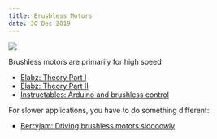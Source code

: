 ```yaml
---
title: Brushless Motors
date: 30 Dec 2019
---
```


![](https://hackaday.com/wp-content/uploads/2015/04/motor_main.jpg?w=800)

Brushless motors are primarily for high speed

- [Elabz: Theory Part I](http://elabz.com/bldc-motor-with-arduino-circuit-and-software/)
- [Elabz: Theory Part II](http://elabz.com/bldc-motor-with-arduino-circuit-and-software/)
- [Instructables: Arduino and brushless control](http://www.instructables.com/id/BLDC-Motor-Control-with-Arduino-salvaged-HD-motor/)

For slower applications, you have to do something different:

- [Berryjam: Driving brushless motors sloooowly](http://www.berryjam.eu/2015/04/driving-bldc-gimbals-at-super-slow-speeds-with-arduino/)
